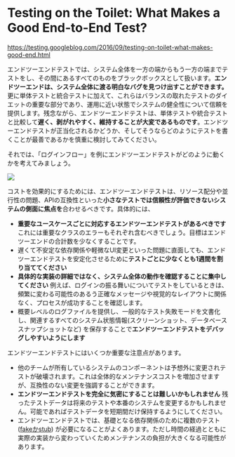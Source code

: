 # Testing on the Toilet: What Makes a Good End-to-End Test?

https://testing.googleblog.com/2016/09/testing-on-toilet-what-makes-good-end.html


エンドツーエンドテストでは、システム全体を一方の端からもう一方の端までテストをし、その間にあるすべてのものをブラックボックスとして扱います。**エンドツーエンドは、システム全体に渡る明白なバグを見つけ出すことができます。** 更に単体テストと統合テストに加えて、これらはバランスの取れたテストのダイエットの重要な部分であり、運用に近い状態でシステムの健全性について信頼を提供します。残念ながら、エンドツーエンドテストは、単体テストや統合テストと比較して**遅く、剥がれやすく、維持することが大変であるものです**。エンドツーエンドテストが正当化されるかどうか、そしてそうならどのようにテストを書くことが最善であるかを慎重に検討してみてください。

それでは、「ログインフロー」を例にエンドツーエンドテストがどのように動くかを考えてみましょう。

![](https://1.bp.blogspot.com/-XpDz-avnNhA/V-LBGc9cvtI/AAAAAAAAAOQ/FuzdVujJW8EOTzSUZ0rbUPeg2U2VJh2QgCLcB/s1600/image00.png)


コストを効果的にするためには、エンドツーエンドテストは、リソース配分や並行性の問題、APIの互換性といった**小さなテストでは信頼性が評価できないシステムの側面に焦点を**合わせるべきです。具体的には、

- **重要なユースケースごとに対応するエンドツーエンドテストがあるべきです** これには重要なクラスのエラーもそれぞれ含むべきでしょう。目標はエンドツーエンドの合計数を少なくすることです。
- 遅くて不安定な依存関係や軽微なUI変更といった問題に直面しても、エンドツーエンドテストを安定化させるために**テストごとに少なくとも1週間を割り当ててください** 
- **具体的な実装の詳細ではなく、システム全体の動作を確認することに集中してください** 例えば、ログインの振る舞いについてテストをしているときは、頻繁に変わる可能性のあるう正確なメッセージや視覚的なレイアウトに関係なく、プロセスが成功することを確認します。
- 概要レベルのログファイルを提供し、一般的なテスト失敗モードを文書化し、関連するすべてのシステム状態情報(スクリーンショット、データベーススナップショットなど) を保存することで**エンドツーエンドテストをデバッグしやすいようにします** 

エンドツーエンドテストにはいくつか重要な注意点があります。

- 他のチームが所有しているシステムのコンポーネントは予想外に変更されテストが破壊されます。これは全体的なメンテナンスコストを増加させますが、互換性のない変更を強調することができます。
- **エンドツーエンドテストを完全に気密にすることは難しいかもしれません** 残ったテストデータは将来のテストや本番のシステムを変更するかもしれません。可能であればテストデータを短期間だけ保持するようにしてください。
- エンドツーエンドテストでは、基礎となる依存関係のために複数のテスト ([fakeかstub](https://testing.googleblog.com/2013/07/testing-on-toilet-know-your-test-doubles.html)) が必要になることがよくあります。ただし時間の経過とともに実際の実装から変わっていくためメンテナンスの負担が大きくなる可能性があります。

